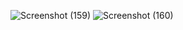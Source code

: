 ![Screenshot (159)](https://github.com/user-attachments/assets/dbbe755f-ac78-44a4-b53c-9ccbe059ecfd)
![Screenshot (160)](https://github.com/user-attachments/assets/afbcdebc-fc4b-463e-b7ed-8b3361b1a317)

